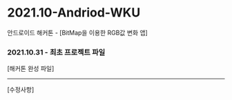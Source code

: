 # 2021.10-Andriod-WKU
안드로이드 해커톤 - [BitMap을 이용한 RGB값 변화 앱]

### 2021.10.31 - 최초 프로젝트 파일
[해커톤 완성 파일]
_______________________________________________
[수정사항]

